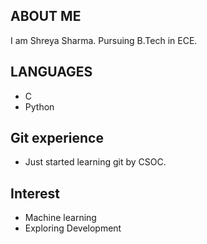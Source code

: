 ## ABOUT ME
I am Shreya Sharma. Pursuing B.Tech in ECE.

## LANGUAGES
* C
* Python

## Git experience
* Just started learning git by CSOC. 

## Interest
* Machine learning
* Exploring Development 
